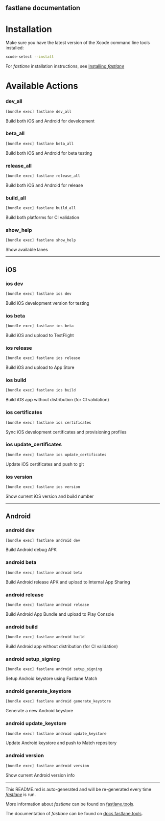 fastlane documentation
----

# Installation

Make sure you have the latest version of the Xcode command line tools installed:

```sh
xcode-select --install
```

For _fastlane_ installation instructions, see [Installing _fastlane_](https://docs.fastlane.tools/#installing-fastlane)

# Available Actions

### dev_all

```sh
[bundle exec] fastlane dev_all
```

Build both iOS and Android for development

### beta_all

```sh
[bundle exec] fastlane beta_all
```

Build both iOS and Android for beta testing

### release_all

```sh
[bundle exec] fastlane release_all
```

Build both iOS and Android for release

### build_all

```sh
[bundle exec] fastlane build_all
```

Build both platforms for CI validation

### show_help

```sh
[bundle exec] fastlane show_help
```

Show available lanes

----


## iOS

### ios dev

```sh
[bundle exec] fastlane ios dev
```

Build iOS development version for testing

### ios beta

```sh
[bundle exec] fastlane ios beta
```

Build iOS and upload to TestFlight

### ios release

```sh
[bundle exec] fastlane ios release
```

Build iOS and upload to App Store

### ios build

```sh
[bundle exec] fastlane ios build
```

Build iOS app without distribution (for CI validation)

### ios certificates

```sh
[bundle exec] fastlane ios certificates
```

Sync iOS development certificates and provisioning profiles

### ios update_certificates

```sh
[bundle exec] fastlane ios update_certificates
```

Update iOS certificates and push to git

### ios version

```sh
[bundle exec] fastlane ios version
```

Show current iOS version and build number

----


## Android

### android dev

```sh
[bundle exec] fastlane android dev
```

Build Android debug APK

### android beta

```sh
[bundle exec] fastlane android beta
```

Build Android release APK and upload to Internal App Sharing

### android release

```sh
[bundle exec] fastlane android release
```

Build Android App Bundle and upload to Play Console

### android build

```sh
[bundle exec] fastlane android build
```

Build Android app without distribution (for CI validation)

### android setup_signing

```sh
[bundle exec] fastlane android setup_signing
```

Setup Android keystore using Fastlane Match

### android generate_keystore

```sh
[bundle exec] fastlane android generate_keystore
```

Generate a new Android keystore

### android update_keystore

```sh
[bundle exec] fastlane android update_keystore
```

Update Android keystore and push to Match repository

### android version

```sh
[bundle exec] fastlane android version
```

Show current Android version info

----

This README.md is auto-generated and will be re-generated every time [_fastlane_](https://fastlane.tools) is run.

More information about _fastlane_ can be found on [fastlane.tools](https://fastlane.tools).

The documentation of _fastlane_ can be found on [docs.fastlane.tools](https://docs.fastlane.tools).
